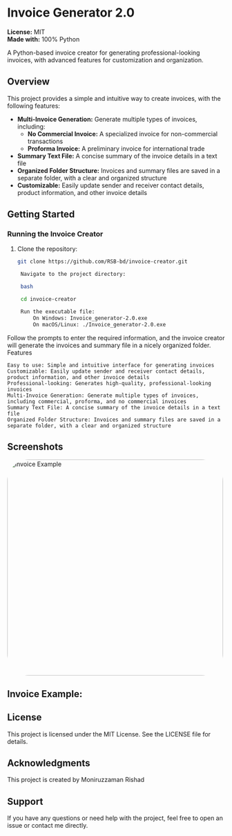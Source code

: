 # Invoice Generator 2.0

**License:** MIT  
**Made with:** 100% Python

A Python-based invoice creator for generating professional-looking invoices, with advanced features for customization and organization.

## Overview

This project provides a simple and intuitive way to create invoices, with the following features:

- **Multi-Invoice Generation:** Generate multiple types of invoices, including:
  - **No Commercial Invoice:** A specialized invoice for non-commercial transactions
  - **Proforma Invoice:** A preliminary invoice for international trade
- **Summary Text File:** A concise summary of the invoice details in a text file
- **Organized Folder Structure:** Invoices and summary files are saved in a separate folder, with a clear and organized structure
- **Customizable:** Easily update sender and receiver contact details, product information, and other invoice details

## Getting Started

### Running the Invoice Creator

1. Clone the repository: 
   ```bash
   git clone https://github.com/RSB-bd/invoice-creator.git

    Navigate to the project directory:

    bash

    cd invoice-creator

    Run the executable file:
        On Windows: Invoice_generator-2.0.exe
        On macOS/Linux: ./Invoice_generator-2.0.exe

Follow the prompts to enter the required information, and the invoice creator will generate the invoices and summary file in a nicely organized folder.
Features

    Easy to use: Simple and intuitive interface for generating invoices
    Customizable: Easily update sender and receiver contact details, product information, and other invoice details
    Professional-looking: Generates high-quality, professional-looking invoices
    Multi-Invoice Generation: Generate multiple types of invoices, including commercial, proforma, and no commercial invoices
    Summary Text File: A concise summary of the invoice details in a text file
    Organized Folder Structure: Invoices and summary files are saved in a separate folder, with a clear and organized structure

## Screenshots
<p align="left">
  <img src="https://github.com/RSB-bd/Invoice_Generator-2.0/blob/main/Invoice%20Window%20design.png" 
       alt="Invoice Example" 
       style="border-radius: 50px; width: 500px; height: auto;"/>
</p>

## Invoice Example:

## License

This project is licensed under the MIT License. See the LICENSE file for details.

## Acknowledgments

   This project is created by Moniruzzaman Rishad

## Support

If you have any questions or need help with the project, feel free to open an issue or contact me directly.


